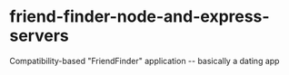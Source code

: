 # friend-finder-node-and-express-servers
Compatibility-based "FriendFinder" application -- basically a dating app
